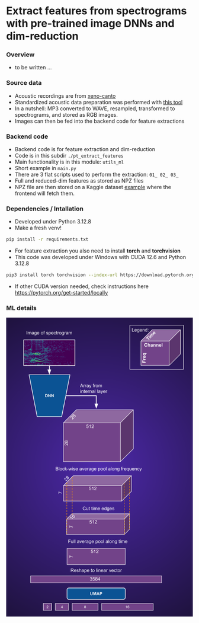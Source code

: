 
# Extract features from spectrograms with pre-trained image DNNs and dim-reduction 

### Overview 
* to be written ...


### Source data
* Acoustic recordings are from [xeno-canto](https://xeno-canto.org/)
* Standardized acoustic data preparation was performed with [this tool](https://github.com/sergezaugg/xeno_canto_organizer)  
* In a nutshell: MP3 converted to WAVE, resampled, transformed to spectrograms, and stored as RGB images.
* Images can then be fed into the backend code for feature extractions

### Backend code
* Backend code is for feature extraction and dim-reduction 
* Code is in this subdir ```./pt_extract_features```
* Main functionality is in this module: ```utils_ml```
* Short example in ```main.py```
* There are 3 flat scripts used to perform the extraction: ```01_ 02_ 03_```
* Full and reduced-dim features as stored as NPZ files
* NPZ file are then stored on a Kaggle dataset [example](https://www.kaggle.com/datasets/sezaugg/spectrogram-clustering-01) where the frontend will fetch them.

### Dependencies / Intallation
* Developed under Python 3.12.8
* Make a fresh venv!
```bash 
pip install -r requirements.txt
```
* For feature extraction you also need to install **torch** and **torchvision**
* This code was developed under Windows with CUDA 12.6 and Python 3.12.8 
```bash 
pip3 install torch torchvision --index-url https://download.pytorch.org/whl/cu126
```
* If other CUDA version needed, check instructions here https://pytorch.org/get-started/locally



### ML details

![](pics/spectro_imDNN_data_flow.png)

